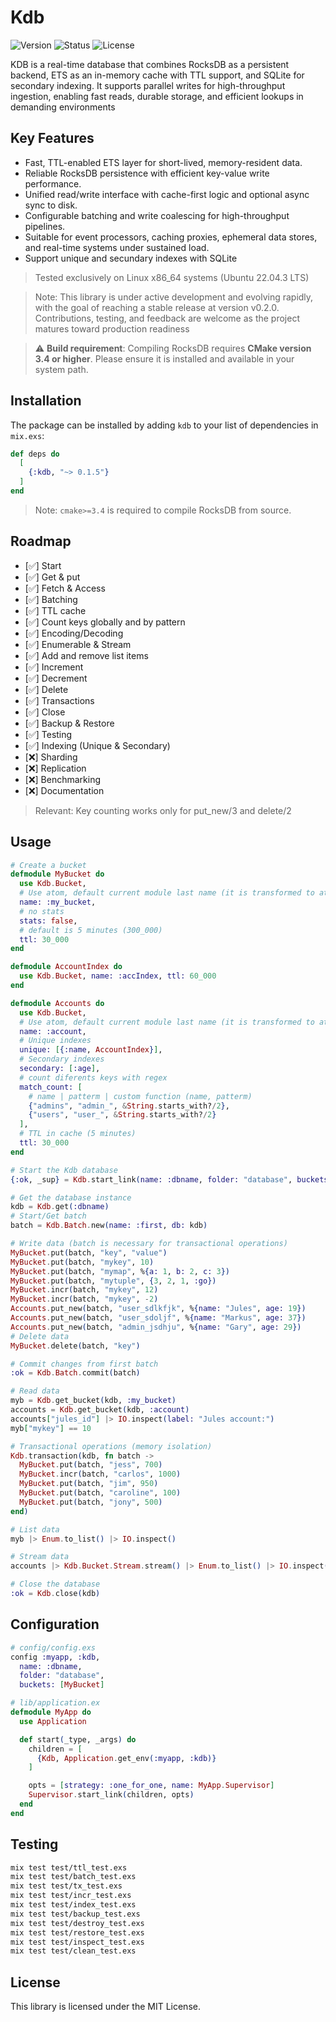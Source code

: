 # Kdb
![Version](https://img.shields.io/badge/version-0.1.5-blue.svg)
![Status](https://img.shields.io/badge/status-active-green.svg)
![License](https://img.shields.io/badge/license-MIT-blue.svg)

KDB is a real-time database that combines RocksDB as a persistent backend, ETS as an in-memory cache with TTL support, and SQLite for secondary indexing. It supports parallel writes for high-throughput ingestion, enabling fast reads, durable storage, and efficient lookups in demanding environments

## Key Features
- Fast, TTL-enabled ETS layer for short-lived, memory-resident data.
- Reliable RocksDB persistence with efficient key-value write performance.
- Unified read/write interface with cache-first logic and optional async sync to disk.
- Configurable batching and write coalescing for high-throughput pipelines.
- Suitable for event processors, caching proxies, ephemeral data stores, and real-time systems under sustained load.
- Support unique and secundary indexes with SQLite

>Tested exclusively on Linux x86_64 systems (Ubuntu 22.04.3 LTS)

> Note: This library is under active development and evolving rapidly, with the goal of reaching a stable release at version v0.2.0. Contributions, testing, and feedback are welcome as the project matures toward production readiness

> ⚠️ **Build requirement**: Compiling RocksDB requires **CMake version 3.4 or higher**. Please ensure it is installed and available in your system path.

## Installation

The package can be installed by adding `kdb` to your list of dependencies in `mix.exs`:

```elixir
def deps do
  [
    {:kdb, "~> 0.1.5"}
  ]
end
```

> Note: `cmake>=3.4` is required to compile RocksDB from source.

## Roadmap
- [✅] Start
- [✅] Get & put
- [✅] Fetch & Access
- [✅] Batching
- [✅] TTL cache
- [✅] Count keys globally and by pattern
- [✅] Encoding/Decoding
- [✅] Enumerable & Stream
- [✅] Add and remove list items
- [✅] Increment
- [✅] Decrement
- [✅] Delete
- [✅] Transactions
- [✅] Close
- [✅] Backup & Restore
- [✅] Testing
- [✅] Indexing (Unique & Secondary)
- [❌] Sharding
- [❌] Replication
- [❌] Benchmarking
- [❌] Documentation

> Relevant: Key counting works only for put_new/3 and delete/2

## Usage
```elixir
# Create a bucket
defmodule MyBucket do
  use Kdb.Bucket, 
  # Use atom, default current module last name (it is transformed to atom)
  name: :my_bucket,
  # no stats
  stats: false,
  # default is 5 minutes (300_000)
  ttl: 30_000
end

defmodule AccountIndex do
  use Kdb.Bucket, name: :accIndex, ttl: 60_000
end

defmodule Accounts do
  use Kdb.Bucket, 
  # Use atom, default current module last name (it is transformed to atom)
  name: :account,
  # Unique indexes
  unique: [{:name, AccountIndex}],
  # Secondary indexes
  secondary: [:age],
  # count diferents keys with regex
  match_count: [
    # name | patterm | custom function (name, patterm)
    {"admins", "admin_", &String.starts_with?/2},
    {"users", "user_", &String.starts_with?/2}
  ],
  # TTL in cache (5 minutes)
  ttl: 30_000
end

# Start the Kdb database
{:ok, _sup} = Kdb.start_link(name: :dbname, folder: "database", buckets: [MyBucket, AccountIndex, Accounts])

# Get the database instance
kdb = Kdb.get(:dbname)
# Start/Get batch
batch = Kdb.Batch.new(name: :first, db: kdb)

# Write data (batch is necessary for transactional operations)
MyBucket.put(batch, "key", "value")
MyBucket.put(batch, "mykey", 10)
MyBucket.put(batch, "mymap", %{a: 1, b: 2, c: 3})
MyBucket.put(batch, "mytuple", {3, 2, 1, :go})
MyBucket.incr(batch, "mykey", 12)
MyBucket.incr(batch, "mykey", -2)
Accounts.put_new(batch, "user_sdlkfjk", %{name: "Jules", age: 19})
Accounts.put_new(batch, "user_sdoljf", %{name: "Markus", age: 37})
Accounts.put_new(batch, "admin_jsdhju", %{name: "Gary", age: 29})
# Delete data
MyBucket.delete(batch, "key")

# Commit changes from first batch
:ok = Kdb.Batch.commit(batch)

# Read data
myb = Kdb.get_bucket(kdb, :my_bucket)
accounts = Kdb.get_bucket(kdb, :account)
accounts["jules_id"] |> IO.inspect(label: "Jules account:")
myb["mykey"] == 10

# Transactional operations (memory isolation)
Kdb.transaction(kdb, fn batch ->
  MyBucket.put(batch, "jess", 700)
  MyBucket.incr(batch, "carlos", 1000)
  MyBucket.put(batch, "jim", 950)
  MyBucket.put(batch, "caroline", 100)
  MyBucket.put(batch, "jony", 500)
end)

# List data
myb |> Enum.to_list() |> IO.inspect()

# Stream data
accounts |> Kdb.Bucket.Stream.stream() |> Enum.to_list() |> IO.inspect()

# Close the database
:ok = Kdb.close(kdb)
```

## Configuration
```elixir
# config/config.exs
config :myapp, :kdb,
  name: :dbname,
  folder: "database",
  buckets: [MyBucket]
```

```elixir
# lib/application.ex
defmodule MyApp do
  use Application

  def start(_type, _args) do
    children = [
      {Kdb, Application.get_env(:myapp, :kdb)}
    ]

    opts = [strategy: :one_for_one, name: MyApp.Supervisor]
    Supervisor.start_link(children, opts)
  end
end
```

## Testing
```bash
mix test test/ttl_test.exs
mix test test/batch_test.exs
mix test test/tx_test.exs
mix test test/incr_test.exs
mix test test/index_test.exs
mix test test/backup_test.exs
mix test test/destroy_test.exs
mix test test/restore_test.exs
mix test test/inspect_test.exs
mix test test/clean_test.exs
```

## License
This library is licensed under the MIT License.

